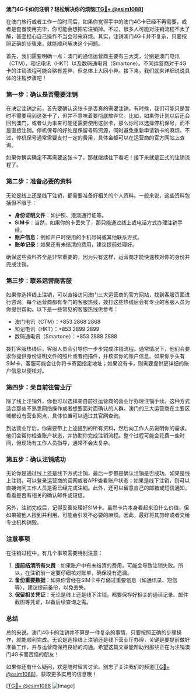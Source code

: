 **澳门4G卡如何注销？轻松解决你的烦恼[[TG💪+ @esim1088](https://t.me/s/esim1088)]**

在澳门旅行或者工作一段时间后，如果你觉得手中的澳门4G卡已经不再需要，或者是套餐使用完毕，你可能会想把它注销掉。不过，很多人可能对注销流程不太了解，甚至担心自己操作不当会带来麻烦。其实，注销澳门4G卡并不复杂，只要按照正确的步骤来，就能顺利解决这个问题。

首先，我们需要明确一点：澳门的通信运营商主要有三大类，分别是澳门电讯（CTM）、和记电讯（HKT）以及数码通电讯（Smartone）。不同运营商对于4G卡的注销流程可能会略有差异，但总体上大同小异。接下来，我们就来详细说说具体的注销步骤吧！

### **第一步：确认是否需要注销**
在决定注销之前，首先要确认这张卡是否真的需要注销。有时候，我们可能只是暂时不需要用到这张卡了，但并不意味着要彻底放弃它。比如，如果你计划以后还会回到澳门，或者认为未来可能还需要使用这张卡，那么你可以选择停机保号，而不是直接注销。停机保号的好处是保留号码资源，同时避免重新申请新卡的麻烦。不过，停机保号通常需要支付一定的费用，具体金额可以在运营商的官方网站上查询。

如果你确实确定不再需要这张卡了，那就继续往下看吧！接下来就是正式的注销流程了。

### **第二步：准备必要的资料**
无论是线上还是线下注销，都需要准备好相关的个人资料。一般来说，这些资料包括但不限于：
- **身份证明文件**：如护照、港澳通行证等。
- **SIM卡**：当然，如果你的卡丢失了，那只能通过线上或电话方式办理注销手续。
- **账户信息**：例如开户时使用的手机号码或其他联系方式。
- **账单记录**：如果还有未结清的费用，建议提前处理好。

确保这些资料齐全是非常重要的，因为只有这样，运营商才能快速核对你的身份并完成注销。

### **第三步：联系运营商客服**
如果你选择线上注销，可以直接访问澳门三大运营商的官方网站，找到客服页面进行咨询。每个运营商都有专门的客服热线，拨打这些热线后会有专业的客服人员为你提供帮助。以下是一些常见的客服热线供参考：
- 澳门电讯（CTM）：+853 2868 2868
- 和记电讯（HKT）：+853 2899 2899
- 数码通电讯（Smartone）：+853 2888 2888

拨打客服热线后，客服人员会引导你一步步完成注销流程。通常情况下，他们会要求你提供身份证明文件的照片或者扫描件，并核实你的账户信息。如果你手头有SIM卡，客服可能会让你将卡寄回指定地址；如果没有卡，则需要提供更详细的账户信息以便核对。

### **第四步：亲自前往营业厅**
除了线上注销外，你也可以选择亲自前往运营商的营业厅办理注销手续。这种方式适合那些不熟悉网络操作或者想要面对面确认的人群。澳门的三大运营商在主要区域都设有营业网点，具体位置可以通过其官网查询。

到达营业厅后，你需要带上上述提到的所有资料，然后向工作人员说明你的需求。他们会帮你检查账户状态，并协助你完成注销流程。整个过程可能会花费一些时间，但现场有工作人员指导，通常不会太复杂。

### **第五步：确认注销成功**
无论你是通过线上还是线下方式注销，最后一步都是确认注销是否成功。如果是线上注销，可以登录运营商的官网或者APP查看账户状态；如果是线下注销，则可以直接询问工作人员是否已经完成注销。此外，还可以留意自己的邮箱或短信通知，看看是否有相关的确认邮件或短信。

另外，注销完成后，记得妥善处理好SIM卡。虽然卡片本身看起来没什么价值，但如果被他人捡到并利用，可能会引发不必要的麻烦。因此，最好将其剪碎或者交给专业机构销毁。

### **注意事项**
在注销过程中，有几个事项需要特别注意：
1. **提前结清所有欠费**：如果账户中有未结清的费用，可能会导致注销失败。所以，在注销前一定要仔细核对账单，确保没有遗漏。
2. **备份重要数据**：如果你曾经在SIM卡中存储过重要信息（如通讯录、短信等），建议提前备份，以免丢失。
3. **保留相关凭证**：无论是线上还是线下注销，都要保存好相关的通话记录、邮件截图等凭证，以备后续查询之需。

### **总结**
总的来说，澳门4G卡的注销并不算是一件复杂的事情，只要按照正确的步骤操作，就能顺利完成。无论是选择线上注销还是线下营业厅办理，关键是要提前做好准备工作，并与运营商保持良好的沟通。希望这篇文章能帮助到那些正在为注销澳门4G卡而苦恼的朋友！

如果你还有什么疑问，欢迎随时留言讨论。别忘了关注我们的频道[[TG💪+ @esim1088](https://t.me/s/esim1088)]，获取更多实用的信息哦！

[[TG💪+ @esim1088](https://t.me/s/esim1088) ![Image](https://i.postimg.cc/4NQfJmqS/Snipaste-2025-05-13-00-14-12.png)]